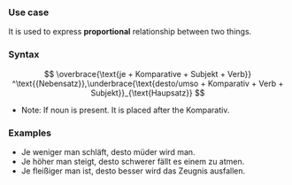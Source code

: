   
### Use case
It is used to express **proportional** relationship between two things. 

### Syntax 

$$
\overbrace{\text{je + Komparative + Subjekt + Verb}} ^\text{{Nebensatz}},\underbrace{\text{desto/umso + Komparativ + Verb + Subjekt}}_{\text{Haupsatz}}
$$

- Note: If noun is present. It is placed after the Komparativ. 
### Examples
- Je weniger man schläft, desto müder wird man.
- Je höher man steigt, desto schwerer fällt es einem zu atmen.
- Je fleißiger man ist, desto besser wird das Zeugnis ausfallen.

